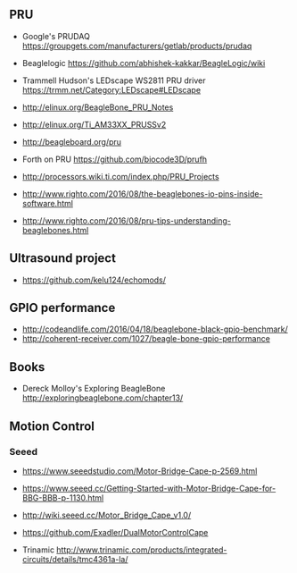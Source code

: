 ## PRU

- Google's PRUDAQ https://groupgets.com/manufacturers/getlab/products/prudaq
- Beaglelogic https://github.com/abhishek-kakkar/BeagleLogic/wiki
- Trammell Hudson's LEDscape WS2811 PRU driver https://trmm.net/Category:LEDscape#LEDscape
- http://elinux.org/BeagleBone_PRU_Notes
- http://elinux.org/Ti_AM33XX_PRUSSv2
- http://beagleboard.org/pru
- Forth on PRU https://github.com/biocode3D/prufh
- http://processors.wiki.ti.com/index.php/PRU_Projects

- http://www.righto.com/2016/08/the-beaglebones-io-pins-inside-software.html
- http://www.righto.com/2016/08/pru-tips-understanding-beaglebones.html

## Ultrasound project

- https://github.com/kelu124/echomods/

## GPIO performance

- http://codeandlife.com/2016/04/18/beaglebone-black-gpio-benchmark/
- http://coherent-receiver.com/1027/beagle-bone-gpio-performance

## Books

- Dereck Molloy's Exploring BeagleBone http://exploringbeaglebone.com/chapter13/

## Motion Control

### Seeed

- https://www.seeedstudio.com/Motor-Bridge-Cape-p-2569.html
- https://www.seeed.cc/Getting-Started-with-Motor-Bridge-Cape-for-BBG-BBB-p-1130.html
- http://wiki.seeed.cc/Motor_Bridge_Cape_v1.0/

- https://github.com/Exadler/DualMotorControlCape
- Trinamic http://www.trinamic.com/products/integrated-circuits/details/tmc4361a-la/
